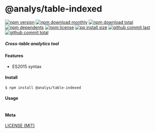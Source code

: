 # @analys/table-indexed

[![npm version][badge-npm-version]][url-npm]
[![npm download monthly][badge-npm-download-monthly]][url-npm]
[![npm download total][badge-npm-download-total]][url-npm]
[![npm dependents][badge-npm-dependents]][url-github]
[![npm license][badge-npm-license]][url-npm]
[![pp install size][badge-pp-install-size]][url-pp]
[![github commit last][badge-github-last-commit]][url-github]
[![github commit total][badge-github-commit-count]][url-github]

[//]: <> (Shields)
[badge-npm-version]: https://flat.badgen.net/npm/cell/@analys/table-indexed
[badge-npm-download-monthly]: https://flat.badgen.net/npm/dm/@analys/table-indexed
[badge-npm-download-total]:https://flat.badgen.net/npm/dt/@analys/table-indexed
[badge-npm-dependents]: https://flat.badgen.net/npm/dependents/@analys/table-indexed
[badge-npm-license]: https://flat.badgen.net/npm/license/@analys/table-indexed
[badge-pp-install-size]: https://flat.badgen.net/packagephobia/install/@analys/table-indexed
[badge-github-last-commit]: https://flat.badgen.net/github/last-commit/hoyeungw/analys
[badge-github-commit-count]: https://flat.badgen.net/github/commits/hoyeungw/analys

[//]: <> (Link)
[url-npm]: https://npmjs.org/package/@analys/table-indexed
[url-pp]: https://packagephobia.now.sh/result?p=@analys/table-indexed
[url-github]: https://github.com/hoyeungw/analys

##### Cross-table analytics tool

#### Features

- ES2015 syntax

#### Install
```console
$ npm install @analys/table-indexed
```

#### Usage
```js
```

#### Meta
[LICENSE (MIT)](/LICENSE)
